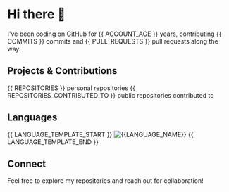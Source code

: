 # Hi there 👋
I've been coding on GitHub for {{ ACCOUNT_AGE }} years, contributing {{ COMMITS }} commits and {{ PULL_REQUESTS }} pull requests along the way.

## Projects & Contributions
{{ REPOSITORIES }} personal repositories
{{ REPOSITORIES_CONTRIBUTED_TO }} public repositories contributed to

## Languages
{{ LANGUAGE_TEMPLATE_START }}
![{{LANGUAGE_NAME}}](https://img.shields.io/static/v1?style=flat-square&label=%E2%A0%80&color=555&labelColor={{LANGUAGE_COLOR:uri}}&message={{LANGUAGE_NAME:uri}}%EF%B8%B1{{LANGUAGE_PERCENT:uri}}%25)
{{ LANGUAGE_TEMPLATE_END }}

## Connect
Feel free to explore my repositories and reach out for collaboration!
<!-- Variables backup
Joined Github **{{ ACCOUNT_AGE }}** years ago.
{{ COMMITS }} commits, {{ PULL_REQUESTS }} pull requests, {{ REPOSITORIES }} personal projects, {{ REPOSITORIES_CONTRIBUTED_TO }} public repositories.

{{ LANGUAGE_TEMPLATE_START }}
![{{LANGUAGE_NAME}}](https://img.shields.io/static/v1?style=flat-square&label=%E2%A0%80&color=555&labelColor={{LANGUAGE_COLOR:uri}}&message={{LANGUAGE_NAME:uri}}%EF%B8%B1{{LANGUAGE_PERCENT:uri}}%25)
{{ LANGUAGE_TEMPLATE_END }}

{{ COMMITS }} commits, {{ ISSUES }} issues, {{ PULL_REQUESTS }} pull requests, {{ STARS }} stars, {{ REPOSITORIES }} projects, {{ REPOSITORIES_CONTRIBUTED_TO }} contributions
-->
